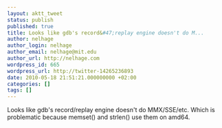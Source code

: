 ```yaml
---
layout: aktt_tweet
status: publish
published: true
title: Looks like gdb's record&#47;replay engine doesn't do M...
author: nelhage
author_login: nelhage
author_email: nelhage@mit.edu
author_url: http://nelhage.com
wordpress_id: 665
wordpress_url: http://twitter-14265236893
date: 2010-05-18 21:51:21.000000000 +02:00
categories: []
tags: []
---
```

Looks like gdb's record&#47;replay engine doesn't do MMX&#47;SSE&#47;etc. Which is problematic because memset() and strlen() use them on amd64.
